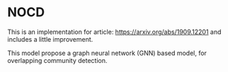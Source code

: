 # NOCD
This is an implementation for article: https://arxiv.org/abs/1909.12201
and includes a little improvement.

This model propose a graph neural network (GNN) based model, for overlapping community detection.
